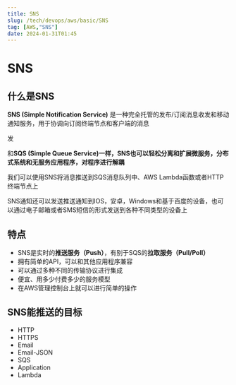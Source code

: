 ```yaml
---
title: SNS
slug: /tech/devops/aws/basic/SNS
tag: [AWS,"SNS"]
date: 2024-01-31T01:45
---
```

# SNS

## 什么是SNS

**SNS (Simple Notification Service)** 是一种完全托管的发布/订阅消息收发和移动通知服务，用于协调向订阅终端节点和客户端的消息

发

和**SQS (Simple Queue Service)**一样，SNS也可以轻松分离和扩展微服务，分布式系统和无服务应用程序，对程序进行**解耦**

我们可以使用SNS将消息推送到SQS消息队列中、AWS Lambda函数或者HTTP终端节点上

SNS通知还可以发送推送通知到IOS，安卓，Windows和基于百度的设备，也可以通过电子邮箱或者SMS短信的形式发送到各种不同类型的设备上

## 特点

- SNS是实时的**推送服务（Push）**，有别于SQS的**拉取服务（Pull/Poll）**
- 拥有简单的API，可以和其他应用程序兼容
- 可以通过多种不同的传输协议进行集成
- 便宜、用多少付费多少的服务模型
- 在AWS管理控制台上就可以进行简单的操作

## SNS能推送的目标

- HTTP
- HTTPS
- Email
- Email-JSON
- SQS
- Application
- Lambda